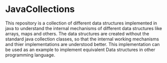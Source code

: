 # JavaCollections

This repository is a collection of different data structures implemented in java to understand the internal mechanisms of different data structures like arrays, maps and others.
The data structures are created without the standard java collection classes, so that the internal working mechanisms and thier implementations are understood better. 
This implementation can be used as an example to implement equivalent Data structures in other programming language.
